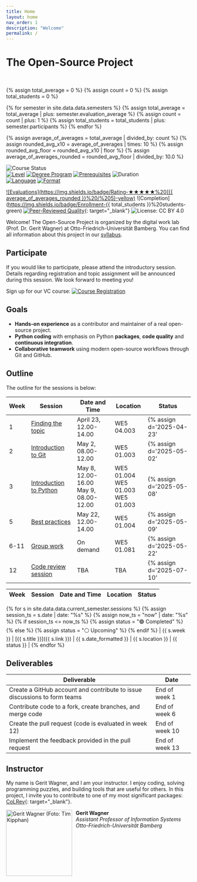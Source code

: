 ```yaml
---
title: Home
layout: home
nav_order: 1
description: "Welcome"
permalink: /
---
```


# The Open-Source Project

<br>

{% assign total_average = 0 %}
{% assign count = 0 %}
{% assign total_students = 0 %}

{% for semester in site.data.data.semesters %}
  {% assign total_average = total_average | plus: semester.evaluation_average %}
  {% assign count = count | plus: 1 %}
  {% assign total_students = total_students | plus: semester.participants %}
{% endfor %}

{% assign average_of_averages = total_average | divided_by: count %}
{% assign rounded_avg_x10 = average_of_averages | times: 10 %}
{% assign rounded_avg_floor = rounded_avg_x10 | floor %}
{% assign average_of_averages_rounded = rounded_avg_floor | divided_by: 10.0 %}

<!-- ![Course Status](https://img.shields.io/badge/Current%20course-Winter%20semester%202024/25-yellow) -->
![Course Status](https://img.shields.io/badge/Upcoming%20course-Summer%20semester%202025-green)<br>
[![Level](https://img.shields.io/badge/Level-Bachelor-blue)](https://digital-work-lab.github.io/open-source-project/docs/syllabus.html)
[![Degree Program](https://img.shields.io/badge/Degree%20Program-WI%20|%20ISM-blue)](https://digital-work-lab.github.io/open-source-project/docs/syllabus.html)
[![Prerequisites](https://img.shields.io/badge/Prerequisites-InfEinf%20|%20EiAPS%20&%20JaP-blue)](https://digital-work-lab.github.io/open-source-project/docs/syllabus.html)
![Duration](https://img.shields.io/badge/Work%20load-180h%20(6%20ECTS)-blue)<br>
[![Language](https://img.shields.io/badge/Language-Sessions%20in%20German,%20Materials%20in%20English-blue)](https://digital-work-lab.github.io/open-source-project/docs/syllabus.html)
[![Format](https://img.shields.io/badge/Format-Sessions%20on--site%20,%20Group--work%20anywhere-blue)](https://digital-work-lab.github.io/open-source-project/docs/syllabus.html)<br>
<!-- ![Offered by: Digital Work at Otto-Friedrich-Universität Bamberg](https://img.shields.io/badge/Offered%20by-%20Digital%20Work%20(Otto--Friedrich--Universit%C3%A4t%20Bamberg)-blue) -->
[![Evaluations](https://img.shields.io/badge/Rating-★★★★★%20({{ average_of_averages_rounded }}%20/%205)-yellow)](https://digital-work-lab.github.io/open-source-project/docs/evaluations.html) 
![Completion](https://img.shields.io/badge/Enrollment-{{ total_students }}%20students-green)
[![Peer-Reviewed Quality](https://img.shields.io/badge/Pedagogical%20Foundations-Peer%20Reviewed-green)](https://digital-work-lab.github.io/rethink-git-teaching/){: target="_blank"}
![License: CC BY 4.0](https://img.shields.io/badge/License-CC%20BY%204.0-green.svg)

Welcome!
The Open-Source Project is organized by the digital work lab (Prof. Dr. Gerit Wagner) at Otto-Friedrich-Universität Bamberg.
You can find all information about this project in our [syllabus](docs/syllabus.html).

<!-- 
{: .info }
> **Info**
> We are currently updating the content for the upcoming winter semester (2024/25). You can find the dates and times for the sessions in the table below.


[![Completion Rate](https://img.shields.io/badge/Completion%20Rate-95%25-brightgreen)](https://example.com){: target="_blank"}

[![5 Stars](https://img.shields.io/badge/Rating-★★★★★-yellow)](https://example.com){: target="_blank"}
> "I loved the structured approach to Python programming. The challenges really pushed my understanding."
> — Alex, Python Beginner
-->

## Participate

If you would like to participate, please attend the introductory session.
Details regarding registration and topic assignment will be announced during this session.
We look forward to meeting you!

Sign up for our VC course: [![Course Registration](https://img.shields.io/badge/Sign%20up%20-Click%20Here-blue)](https://vc.uni-bamberg.de/course/view.php?id=70989)

## Goals

- **Hands-on experience** as a contributor and maintainer of a real open-source project.
- **Python coding** with emphasis on Python **packages**, **code quality** and **continuous integration**.
- **Collaborative teamwork** using modern open-source workflows through Git and GitHub.

## Outline

The outline for the sessions is below:

| Week | Session                                              | Date and Time                                         | Location                  | Status |
| ---- | ---------------------------------------------------- | ----------------------------------------------------- | ------------------------- | ------ |
| 1    | [Finding the topic](docs/week_1_topic.html)          | April 23, 12.00-14.00                                 | WE5 04.003                |{% assign d='2025-04-23' | date: "%s" %}{% assign now='now' | date: "%s" %}{% if d <= now %}🟢 Completed{% else %}⚪ Upcoming{% endif %} |
| 2    | [Introduction to Git](docs/week_2_git.html)          | May 2, 08.00-12.00                                    | WE5 01.003                |{% assign d='2025-05-02' | date: "%s" %}{% assign now='now' | date: "%s" %}{% if d <= now %}🟢 Completed{% else %}⚪ Upcoming{% endif %} |
| 3    | [Introduction to Python](docs/week_3_python.html)    | May 8, 12.00-16.00  <br> May 9, 08.00-12.00           | WE5 01.004 <br> WE5 01.003 <br> WE5 01.003|{% assign d='2025-05-08' | date: "%s" %}{% assign now='now' | date: "%s" %}{% if d <= now %}🟢 Completed{% else %}⚪ Upcoming{% endif %} |
| 5    | [Best practices](docs/week_5_best_practices.html)    | May 22, 12.00-14.00                                   | WE5 01.004                |{% assign d='2025-05-09' | date: "%s" %}{% assign now='now' | date: "%s" %}{% if d <= now %}🟢 Completed{% else %}⚪ Upcoming{% endif %} |
| 6-11 | [Group work](docs/week_6-11_group_work.html)         | On demand                                             | WE5 01.081                |{% assign d='2025-05-22' | date: "%s" %}{% assign now='now' | date: "%s" %}{% if d <= now %}🟢 Completed{% else %}⚪ Upcoming{% endif %} |
| 12   | [Code review session](docs/week_12_code_review.html) | TBA                                                   | TBA                       |{% assign d='2025-07-10' | date: "%s" %}{% assign now='now' | date: "%s" %}{% if d <= now %}🟢 Completed{% else %}⚪ Upcoming{% endif %} |

| Week | Session | Date and Time | Location | Status |
|------|---------|----------------|----------|--------|
{% for s in site.data.data.current_semester.sessions %}
  {% assign session_ts = s.date | date: "%s" %}
  {% assign now_ts = "now" | date: "%s" %}
  {% if session_ts <= now_ts %}
    {% assign status = "🟢 Completed" %}
  {% else %}
    {% assign status = "⚪ Upcoming" %}
  {% endif %}
| {{ s.week }} | [{{ s.title }}]({{ s.link }}) | {{ s.date_formatted }} | {{ s.location }} | {{ status }} |
{% endfor %}


## Deliverables

| Deliverable                                                                           | Date            |
| ------------------------------------------------------------------------------------- | --------------- |
| Create a GitHub account and contribute to issue discussions to form teams             | End of week 1   |
| Contribute code to a fork, create branches, and merge code                            | End of week 6   |
| Create the pull request (code is evaluated in week 12)                                | End of week 10  |
| Implement the feedback provided in the pull request                                   | End of week 13  |

## Instructor

My name is Gerit Wagner, and I am your instructor. I enjoy coding, solving programming puzzles, and building tools that are useful for others. In this project, I invite you to contribute to one of my most significant packages: [CoLRev](https://github.com/CoLRev-Environment/colrev){: target="_blank"}. 

<img src="assets/gerit_wagner.jpg" alt="Gerit Wagner (Foto: Tim Kipphan)" style="height: 180px; float: left; padding-right: 10px;">

**Gerit Wagner**  
*Assistant Professor of Information Systems*  
*Otto-Friedrich-Universität Bamberg*

<br style="clear:both">
